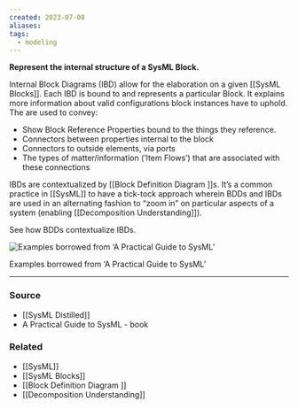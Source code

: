 ```yaml
---
created: 2023-07-08
aliases: 
tags:
  - modeling
---
```

**Represent the internal structure of a SysML Block.**

Internal Block Diagrams (IBD) allow for the elaboration on a given [[SysML Blocks]]. Each IBD is bound to and represents a particular Block. It explains more information about valid configurations block instances have to uphold. The are used to convey:

- Show Block Reference Properties bound to the things they reference.
- Connectors between properties internal to the block
- Connectors to outside elements, via ports
- The types of matter/information (’Item Flows’) that are associated with these connections

IBDs are contextualized by [[Block Definition Diagram ]]s. It’s a common practice in [[SysML]] to have a tick-tock approach wherein BDDs and IBDs are used in an alternating fashion to “zoom in” on particular aspects of a system (enabling [[Decomposition Understanding]]).

See how BDDs contextualize IBDs.

![Examples borrowed from ‘A Practical Guide to SysML’](Untitled%2033.png)

Examples borrowed from ‘A Practical Guide to SysML’

****
### Source
- [[SysML Distilled]]
- A Practical Guide to SysML - book

### Related
- [[SysML]] 
- [[SysML Blocks]] 
- [[Block Definition Diagram ]] 
- [[Decomposition Understanding]]